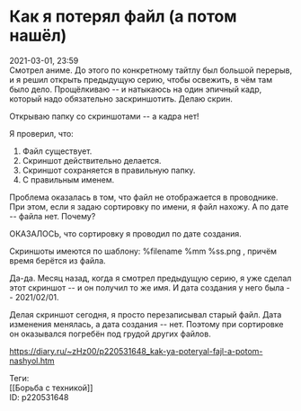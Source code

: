 Как я потерял файл (а потом нашёл)
===================================

   
 2021-03-01, 23:59   
  Смотрел аниме. До этого по конкретному тайтлу был большой перерыв, и я решил открыть предыдущую серию, чтобы освежить, в чём там было дело. Прощёлкиваю -- и натыкаюсь на один эпичный кадр, который надо обязательно заскриншотить. Делаю скрин.   
   
 Открываю папку со скриншотами -- а кадра нет!   
   
 Я проверил, что:   
 1. Файл существует.   
 2. Скриншот действительно делается.   
 3. Скриншот сохраняется в правильную папку.   
 4. С правильным именем.   
   
 Проблема оказалась в том, что файл не отображается в проводнике. При этом, если я задаю сортировку по имени, я файл нахожу. А по дате -- файла нет. Почему?   
   
 ОКАЗАЛОСЬ, что сортировку я проводил по дате создания.   
   
 Скриншоты имеются по шаблону: %filename %mm %ss.png , причём время берётся из файла.   
   
 Да-да. Месяц назад, когда я смотрел предыдущую серию, я уже сделал этот скриншот -- и он получил то же имя. И дата создания у него была -- 2021/02/01.   
   
 Делая скриншот сегодня, я просто перезаписывал старый файл. Дата изменения менялась, а дата создания -- нет. Поэтому при сортировке он оказывался погребён под грудой других файлов.   
    
 <https://diary.ru/~zHz00/p220531648_kak-ya-poteryal-fajl-a-potom-nashyol.htm>   
   
 Теги:   
 [[Борьба с техникой]]   
 ID: p220531648
